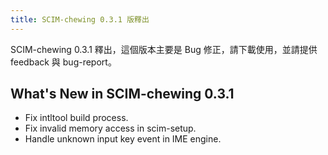 ```yaml
---
title: SCIM-chewing 0.3.1 版釋出
---
```

SCIM-chewing 0.3.1 釋出，這個版本主要是 Bug 修正，請下載使用，並請提供 feedback 與 bug-report。

What's New in SCIM-chewing 0.3.1
----------------------------------------------------------
* Fix intltool build process.
* Fix invalid memory access in scim-setup.
* Handle unknown input key event in IME engine.
